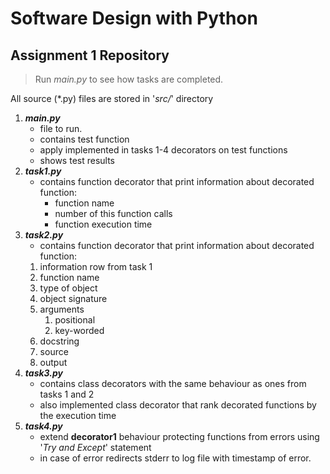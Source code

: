 # Software Design with Python
## Assignment 1 Repository

>Run _main.py_ to see how tasks are completed. 

All source (*.py) files are stored in '_src/_' directory
1. **_main.py_**
   * file to run.
   * contains test function
   * apply implemented in tasks 1-4 decorators on test functions
   * shows test results
2. **_task1.py_** 
   * contains function decorator that print information about decorated function:
     * function name
     * number of this function calls
     * function execution time
3. **_task2.py_**
    * contains function decorator that print information about decorated function:
   1. information row from task 1
   2. function name
   3. type of object
   4. object signature
   5. arguments
      1. positional
      2. key-worded
   6. docstring
   7. source
   8. output
4. **_task3.py_**
    * contains class decorators with the same behaviour as ones from tasks 1 and 2
    * also implemented class decorator that rank decorated functions by the execution time 
5. **_task4.py_**
   * extend **decorator1** behaviour protecting functions from errors using '_Try and Except_' statement
   * in case of error redirects stderr to log file with timestamp of error.